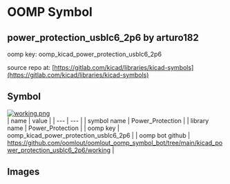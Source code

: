 # OOMP Symbol  
## power_protection_usblc6_2p6  by arturo182  
  
oomp key: oomp_kicad_power_protection_usblc6_2p6  
  
source repo at: [https://gitlab.com/kicad/libraries/kicad-symbols](https://gitlab.com/kicad/libraries/kicad-symbols)  
## Symbol  
  
[![working.png](working_600.png)](working.png)  
| name | value | 
| --- | --- | 
| symbol name | Power_Protection | 
| library name | Power_Protection | 
| oomp key | oomp_kicad_power_protection_usblc6_2p6 | 
| oomp bot github | https://github.com/oomlout/oomlout_oomp_symbol_bot/tree/main/kicad_power_protection_usblc6_2p6/working | 
## Images  
